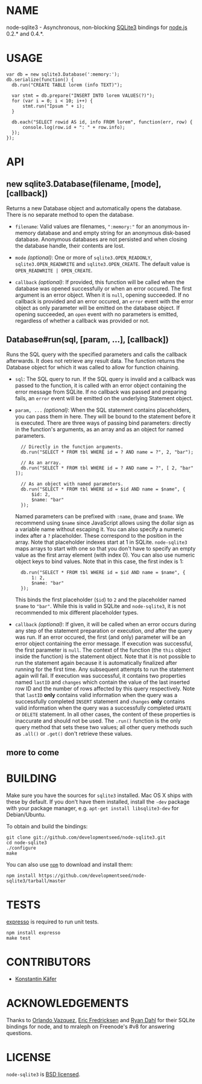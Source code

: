 # NAME

node-sqlite3 - Asynchronous, non-blocking [SQLite3](http://sqlite.org/) bindings for [node.js](https://github.com/ry/node) 0.2.* and 0.4.*.



# USAGE

    var db = new sqlite3.Database(':memory:');
    db.serialize(function() {
      db.run("CREATE TABLE lorem (info TEXT)");

      var stmt = db.prepare("INSERT INTO lorem VALUES(?)");
      for (var i = 0; i < 10; i++) {
          stmt.run("Ipsum " + i);
      }

      db.each("SELECT rowid AS id, info FROM lorem", function(err, row) {
          console.log(row.id + ": " + row.info);
      });
    });



# API

## new sqlite3.Database(filename, [mode], [callback])

Returns a new Database object and automatically opens the database. There is no separate method to open the database.

* `filename`: Valid values are filenames, `":memory:"` for an anonymous in-memory database and and empty string for an anonymous disk-based database. Anonymous databases are not persisted and when closing the database handle, their contents are lost.

* `mode` *(optional)*: One or more of `sqlite3.OPEN_READONLY`, `sqlite3.OPEN_READWRITE` and `sqlite3.OPEN_CREATE`. The default value is `OPEN_READWRITE | OPEN_CREATE`.

* `callback` *(optional)*: If provided, this function will be called when the database was opened successfully or when an error occured. The first argument is an error object. When it is `null`, opening succeeded. If no callback is provided and an error occured, an `error` event with the error object as only parameter will be emitted on the database object. If opening succeeded, an `open` event with no parameters is emitted, regardless of whether a callback was provided or not.

## Database#run(sql, [param, ...], [callback])

Runs the SQL query with the specified parameters and calls the callback afterwards. It does not retrieve any result data. The function returns the Database object for which it was called to allow for function chaining.

* `sql`: The SQL query to run. If the SQL query is invalid and a callback was passed to the function, it is called with an error object containing the error message from SQLite. If no callback was passed and preparing fails, an `error` event will be emitted on the underlying Statement object.

* `param, ...` *(optional)*: When the SQL statement contains placeholders, you can pass them in here. They will be bound to the statement before it is executed. There are three ways of passing bind parameters: directly in the function's arguments, as an array and as an object for named parameters.

        // Directly in the function arguments.
        db.run("SELECT * FROM tbl WHERE id = ? AND name = ?", 2, "bar");

        // As an array.
        db.run("SELECT * FROM tbl WHERE id = ? AND name = ?", [ 2, "bar" ]);

        // As an object with named parameters.
        db.run("SELECT * FROM tbl WHERE id = $id AND name = $name", {
            $id: 2,
            $name: "bar"
        });

  Named parameters can be prefixed with `:name`, `@name` and `$name`. We recommend using `$name` since JavaScript allows using the dollar sign as a variable name without escaping it. You can also specify a numeric index after a `?` placeholder. These correspond to the position in the array. Note that placeholder indexes start at 1 in SQLite. `node-sqlite3` maps arrays to start with one so that you don't have to specify an empty value as the first array element (with index 0). You can also use numeric object keys to bind values. Note that in this case, the first index is 1:

        db.run("SELECT * FROM tbl WHERE id = $id AND name = $name", {
            1: 2,
            $name: "bar"
        });

  This binds the first placeholder (`$id`) to `2` and the placeholder named `$name` to `"bar"`. While this is valid in SQLite and `node-sqlite3`, it is not recommended to mix different placeholder types.

* `callback` *(optional)*: If given, it will be called when an error occurs during any step of the statement preparation or execution, *and* after the query was run. If an error occured, the first (and only) parameter will be an error object containing the error message. If execution was successful, the first parameter is `null`. The context of the function (the `this` object inside the function) is the statement object. Note that it is not possible to run the statement again because it is automatically finalized after running for the first time. Any subsequent attempts to run the statement again will fail.
If execution was successful, it contains two properties named `lastID` and `changes` which contain the value of the last inserted row ID and the number of rows affected by this query respectively. Note that `lastID` **only** contains valid information when the query was a successfully completed `INSERT` statement and `changes` **only** contains valid information when the query was a successfully completed `UPDATE` or `DELETE` statement. In all other cases, the content of these properties is inaccurate and should not be used. The `.run()` function is the only query method that sets these two values; all other query methods such as `.all()` or `.get()` don't retrieve these values.


## more to come


# BUILDING

Make sure you have the sources for `sqlite3` installed. Mac OS X ships with these by default. If you don't have them installed, install the `-dev` package with your package manager, e.g. `apt-get install libsqlite3-dev` for Debian/Ubuntu.

To obtain and build the bindings:

    git clone git://github.com/developmentseed/node-sqlite3.git
    cd node-sqlite3
    ./configure
    make

You can also use [`npm`](https://github.com/isaacs/npm) to download and install them:

    npm install https://github.com/developmentseed/node-sqlite3/tarball/master



# TESTS

[expresso](https://github.com/visionmedia/expresso) is required to run unit tests.

    npm install expresso
    make test



# CONTRIBUTORS

* [Konstantin Käfer](https://github.com/kkaefer)



# ACKNOWLEDGEMENTS

Thanks to [Orlando Vazquez](https://github.com/orlandov),
[Eric Fredricksen](https://github.com/grumdrig) and
[Ryan Dahl](https://github.com/ry) for their SQLite bindings for node, and to mraleph on Freenode's #v8 for answering questions.



# LICENSE

`node-sqlite3` is [BSD licensed](https://github.com/developmentseed/node-sqlite3/raw/master/LICENSE).
